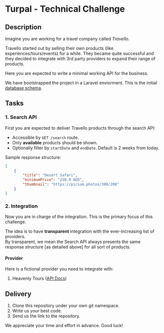 # Turpal - Technical Challenge

## Description

Imagine you are working for a travel company called _Travello_.

Travello started out by selling their own products (like experiences/tours/events) for a while. They became quite successful and they decided to integrate with 3rd party providers to expand their range of products.

Here you are expected to write a minimal working API for the business.

We have bootstrapped the project in a Laravel enviorment.
This is the initial [database schema](https://dbdiagram.io/d/630380baf1a9b01b0fbb25ca).

## Tasks

### 1. Search API

First you are expected to deliver Travello products through the search API:

-   Accessible by `GET /search` route.
-   Only **available** products should be shown.
-   Optionally filter by `startDate` and `endDate`. Default is 2 weeks from today.

Sample response structure:

```json
[
    {
        "title": "Desert Safari",
        "minimumPrice": "250.0 AED",
        "thumbnail": "https://picsum.photos/300/200"
    }
]
```

### 2. Integration

Now you are in charge of the integration. This is the primary focus of this challenge.

The idea is to have **transparent** integration with the ever-increasing list of providers.  
By transparent, we mean the Search API always presents the same response structure [as detailed above] for all sort of products.

#### Provider

Here is a fictional provider you need to integrate with:

1. Heavenly Tours ([API Docs](https://documenter.getpostman.com/view/24789999/2s8Z6zyrnn))

## Delivery

1. Clone this repository under your own git namespace.
2. Write us _your_ best code.
3. Send us the link to the repository.

We appreciate your time and effort in advance. Good luck!
